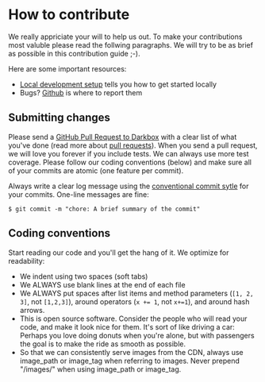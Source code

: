 # How to contribute

We really appriciate your will to help us out.
To make your contributions most valuble please read the follwing paragraphs.
We will try to be as brief as possible in this contribution guide ;-).

Here are some important resources:

  * [Local development setup](https://github.com/failed-successfully/ngx-darkbox-gallery-library/blob/main/docs/development/local-setup.md) tells you how to get started locally
  * Bugs? [Github](https://github.com/failed-successfully/ngx-darkbox-gallery-library/issues/new?assignees=&labels=bug&template=bug_report.md&title=) is where to report them


## Submitting changes

Please send a [GitHub Pull Request to Darkbox](https://github.com/ailed-successfully/ngx-darkbox-gallery-library/pull/new/main) with a clear list of what you've done (read more about [pull requests](http://help.github.com/pull-requests/)). When you send a pull request, we will love you forever if you include tests. We can always use more test coverage. Please follow our coding conventions (below) and make sure all of your commits are atomic (one feature per commit).

Always write a clear log message using the [conventional commit sytle](https://www.conventionalcommits.org/en/v1.0.0/) for your commits. One-line messages are fine:

    $ git commit -m "chore: A brief summary of the commit"

## Coding conventions

Start reading our code and you'll get the hang of it. We optimize for readability:

  * We indent using two spaces (soft tabs)
  * We ALWAYS use blank lines at the end of each file
  * We ALWAYS put spaces after list items and method parameters (`[1, 2, 3]`, not `[1,2,3]`), around operators (`x += 1`, not `x+=1`), and around hash arrows.
  * This is open source software. Consider the people who will read your code, and make it look nice for them. It's sort of like driving a car: Perhaps you love doing donuts when you're alone, but with passengers the goal is to make the ride as smooth as possible.
  * So that we can consistently serve images from the CDN, always use image_path or image_tag when referring to images. Never prepend "/images/" when using image_path or image_tag.
